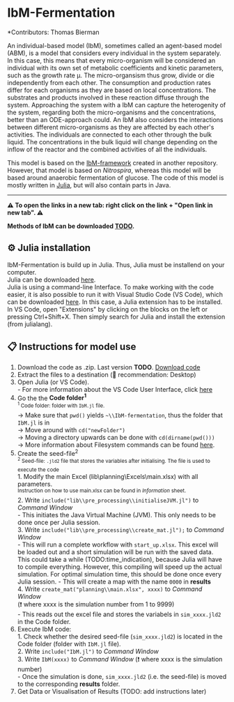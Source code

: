 # IbM-Fermentation

*Contributors: Thomas Bierman

An individual-based model (IbM), sometimes called an agent-based model (ABM), is a model that considers every individual in the system separately.
In this case, this means that every micro-organism will be considered an individual with its own set of metabolic coefficients and kinetic parameters, such as the growth rate µ. The micro-organsism thus grow, divide or die independently from each other. The consumption and production rates differ for each organisms as they are based on local concentrations. The substrates and products involved in these reaction diffuse through the system. Approaching the system with a IbM can capture the heterogenity of the system, regarding both the micro-organisms and the concentrations, better than an ODE-approach could. An IbM also considers the interactions between different micro-organisms as they are affected by each other's activities.
The individuals are connected to each other through the bulk liquid. The concentrations in the bulk liquid will change depending on the inflow of the reactor and the combined activities of all the individuals.

This model is based on the [IbM-framework](https://github.com/Computational-Platform-IbM/IbM) created in another repository. However, that model is based on _Nitrospira_, whereas this model will be based around
anaerobic fermentation of glucose. The code of this model is mostly written in [Julia](https://julialang.org/), but will also contain parts in Java.
_______________________________

**:warning: To open the links in a new tab: right click on the link + "Open link in new tab". :warning:**

**Methods of IbM can be downloaded [TODO]().**

## :gear: Julia installation
IbM-Fermentation is build up in Julia. Thus, Julia must be installend on your computer.
<br> Julia can be downloaded [here](https://julialang.org/downloads/).
<br> Julia is using a command-line Interface. To make working with the code easier, it is also possible to run it with Visual Studio Code (VS Code), which can be downloaded [here](https://code.visualstudio.com/Download). In this case, a Julia extension has to be installed. In VS Code, open "Extensions" by clicking on the blocks on the left or pressing Ctrl+Shift+X. Then simply search for Julia and install the extension (from julialang).

## :clipboard: Instructions for model use
1. Download the code as .zip. Last version **TODO**. [Download code]()
2. Extract the files to a destination (🌟 recommendation: Desktop)
3. Open Julia (or VS Code).
    <br>- For more information about the VS Code User Interface, click [here](https://code.visualstudio.com/docs/getstarted/userinterface)
4. Go the the **Code folder<sup>1</sup>**
    &#09;<br><sup><sup>1</sup> Code folder: folder with `IbM.jl` file. </sup>
    &#09;<br>→ Make sure that `pwd()` yields `~\\IbM-fermentation`, thus the folder that `IbM.jl` is in
    &#09;<br>→ Move around with `cd("newFolder")`
    &#09;<br>→ Moving a directory upwards can be done with `cd(dirname(pwd()))`
    &#09;<br>→ More information about Filesystem commands can be found [here](https://docs.julialang.org/en/v1/base/file/).
5. Create the seed-file<sup>2</sup>
    <br><sup><sup>2</sup> Seed-file: `.jld2` file that stores the variables after initialising. The file is used to execute the code </sup>
    <br>1. Modify the main Excel (lib\planning\Excels\main.xlsx) with all parameters.
        <br>&#09;<sup>Instruction on how to use main.xlsx can be found in *Information* sheet.</sup>
    <br>2. Write `include("lib\\pre_processing\\initialiseJVM.jl")` to *Command Window*
        <br>- This initiates the Java Virtual Machine (JVM). This only needs to be done once per Julia session.
    <br>3. Write `include("lib\\pre_processing\\create_mat.jl");` to *Command Window*
        <br>- This will run a complete workflow with `start_up.xlsx`. This excel will be loaded out and a short simulation will be run with the saved data. This could take a while (TODO:time_indication), because Julia will have to compile everything. However, this compiling will speed up the actual simulation. For optimal simulation time, this should be done once every Julia session.
        - This will create a map with the name `0000` in **results**
    <br>4. Write `create_mat("planning\\main.xlsx", xxxx)` to *Command Window* <br>(❗ where xxxx is the simulation number from 1 to 9999)
        <br>- This reads out the excel file and stores the variabels in `sim_xxxx.jld2` in the Code folder.
6. Execute IbM code:
    <br>1. Check whether the desired seed-file (`sim_xxxx.jld2`) is located in the Code folder (folder with `IbM.jl` file). 
    <br>2. Write `include("IbM.jl")` to *Command Window*
    <br>3. Write  `IbM(xxxx)` to *Command Window* (❗ where xxxx is the simulation number)
        <br>- Once the simulation is done, `sim_xxxx.jld2` (i.e. the seed-file) is moved to the corresponding **results** folder.
7. Get Data or Visualisation of Results (TODO: add instructions later)


